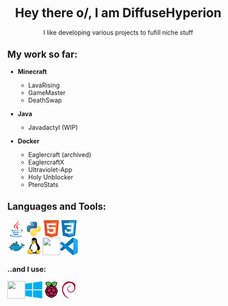<div align="center">
  
# Hey there o/, I am DiffuseHyperion

I like developing various projects to fufill niche stuff
  
</div>

## My work so far:
- **Minecraft**
  - LavaRising
  - GameMaster
  - DeathSwap

- **Java**
  - Javadactyl (WIP) 

- **Docker**
  - Eaglercraft (archived)
  - EaglercraftX
  - Ultraviolet-App
  - Holy Unblocker
  - PteroStats

## Languages and Tools:
<div style="display: flex; flex-direction: row;">
  <img style="height: 40px; width: 40px;" src="https://raw.githubusercontent.com/devicons/devicon/master/icons/java/java-original.svg">
  <img style="height: 40px; width: 40px;" src="https://raw.githubusercontent.com/devicons/devicon/master/icons/python/python-original.svg">
  <img style="height: 40px; width: 40px;" src="https://raw.githubusercontent.com/devicons/devicon/master/icons/html5/html5-original.svg">
  <img style="height: 40px; width: 40px;" src="https://raw.githubusercontent.com/devicons/devicon/master/icons/css3/css3-original.svg">
</div>
<div style="display: flex; flex-direction: row;">
  <img style="height: 40px; width: 40px;" src="https://raw.githubusercontent.com/devicons/devicon/master/icons/docker/docker-original.svg">
  <img style="height: 40px; width: 40px;" src="https://raw.githubusercontent.com/devicons/devicon/master/icons/linux/linux-original.svg">
  <img style="height: 40px; width: 40px;" src="https://upload.wikimedia.org/wikipedia/commons/9/9c/IntelliJ_IDEA_Icon.svg">
  <img style="height: 40px; width: 40px;" src="https://raw.githubusercontent.com/devicons/devicon/master/icons/vscode/vscode-original.svg">
</div>

### ..and I use:
<div style="display: flex; flex-direction: row;">
  <img style="height: 40px; width: 40px;" src="https://www.vectorlogo.zone/logos/archlinux/archlinux-icon.svg">
  <img style="height: 40px; width: 40px;" src="https://raw.githubusercontent.com/devicons/devicon/master/icons/windows8/windows8-original.svg">
  <img style="height: 40px; width: 40px;" src="https://raw.githubusercontent.com/devicons/devicon/master/icons/raspberrypi/raspberrypi-original.svg">
  <img style="height: 40px; width: 40px;" src="https://raw.githubusercontent.com/devicons/devicon/master/icons/debian/debian-original.svg">
</div>

